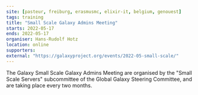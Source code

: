 ```yaml
---
site: [pasteur, freiburg, erasmusmc, elixir-it, belgium, genouest]
tags: training
title: "Small Scale Galaxy Admins Meeting"
starts: 2022-05-17
ends: 2022-05-17
organiser: Hans-Rudolf Hotz
location: online
supporters:
external: "https://galaxyproject.org/events/2022-05-small-scale/"
---
```


The Galaxy Small Scale Galaxy Admins Meeting are organised by the "Small Scale Servers" subcommittee of the Global Galaxy Steering Committee, and are taking place every two months.
